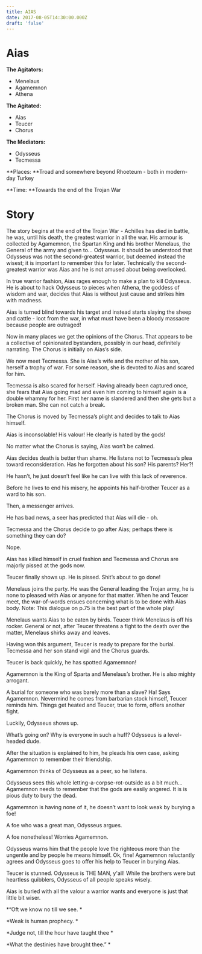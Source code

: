 ```yaml
---
title: AIAS
date: 2017-08-05T14:30:00.000Z
draft: 'false'
---
```


# Aias



**The Agitators:**

- Menelaus
- Agamemnon
- Athena

**The Agitated:**

-  Aias
- Teucer
- Chorus

**The Mediators:**

- Odysseus
- Tecmessa

**Places: **Troad and somewhere beyond Rhoeteum - both in modern-day Turkey

**Time: **Towards the end of the Trojan War

# Story

The story begins at the end of the Trojan War - Achilles has died in battle, he was, until his death, the greatest warrior in all the war.
His armour is collected by Agamemnon, the Spartan King and his brother Menelaus, the General of the army and given to... Odysseus. It should be understood that Odysseus was not the second-greatest warrior, but deemed instead the wisest; it is important to remember this for later. Technically the second-greatest warrior was Aias and he is not amused about being overlooked.

In true warrior fashion, Aias rages enough to make a plan to kill Odysseus. He is about to hack Odysseus to pieces when Athena, the goddess of wisdom and war, decides that Aias is without just cause and strikes him with madness.

Aias is turned blind towards his target and instead starts slaying the sheep and cattle - loot from the war, in what must have been a bloody massacre because people are outraged!

Now in many places we get the opinions of the Chorus. That appears to be a collective of opinionated bystanders, possibly in our head, definitely narrating. The Chorus is initially on Aias’s side.

We now meet Tecmessa. She is Aias’s wife and the mother of his son, herself a trophy of war. For some reason, she is devoted to Aias and scared for him.

Tecmessa is also scared for herself. Having already been captured once, she fears that Aias going mad and even him coming to himself again is a double whammy for her. First her name is slandered and then she gets but a broken man. She can not catch a break.

The Chorus is moved by Tecmessa’s plight and decides to talk to Aias himself.

Aias is inconsolable! His valour! He clearly is hated by the gods!

No matter what the Chorus is saying, Aias won’t be calmed.

Aias decides death is better than shame. He listens not to Tecmessa’s plea toward reconsideration. Has he forgotten about his son? His parents? Her?! 

He hasn’t, he just doesn’t feel like he can live with this lack of reverence.

Before he lives to end his misery, he appoints his half-brother Teucer as a ward to his son.

Then, a messenger arrives.

He has bad news, a seer has predicted that Aias will die - oh.

Tecmessa and the Chorus decide to go after Aias; perhaps there is something they can do?

Nope.

Aias has killed himself in cruel fashion and Tecmessa and Chorus are majorly pissed at the gods now.

Teucer finally shows up. He is pissed. Shit’s about to go done!

Menelaus joins the party. He was the General leading the Trojan army, he is none to pleased with Aias or anyone for that matter. When he and Teucer meet, the war-of-words ensues concerning what is to be done with Aias body. Note: This dialogue on p.75 is the best part of the whole play!

Menelaus wants Aias to be eaten by birds. Teucer think Menelaus is off his rocker. General or not, after Teucer threatens a fight to the death over the matter, Menelaus shirks away and leaves.

Having won this argument, Teucer is ready to prepare for the burial. Tecmessa and her son stand vigil and the Chorus guards.

Teucer is back quickly, he has spotted Agamemnon!

Agamemnon is the King of Sparta and Menelaus’s brother. He is also mighty arrogant.

A burial for someone who was barely more than a slave? Ha! Says Agamemnon. Nevermind he comes from barbarian stock himself, Teucer reminds him. Things get heated and Teucer, true to form, offers another fight.

Luckily, Odysseus shows up. 

What’s going on? Why is everyone in such a huff? Odysseus is a level-headed dude.

After the situation is explained to him, he pleads his own case, asking Agamemnon to remember their friendship.

Agamemnon thinks of Odysseus as a peer, so he listens.

Odysseus sees this whole letting-a-corpse-rot-outside as a bit much… Agamemnon needs to remember that the gods are easily angered. It is is pious duty to bury the dead.

Agamemnon is having none of it, he doesn’t want to look weak by burying a foe!

A foe who was a great man, Odysseus argues.

A foe nonetheless! Worries Agamemnon.

Odysseus warns him that the people love the righteous more than the ungentle and by people he means himself.
Ok, fine! Agamemnon reluctantly agrees and Odysseus goes to offer his help to Teucer in burying Aias.

Teucer is stunned. Odysseus is THE MAN, y'all! While the brothers were but heartless quibblers, Odysseus of all people speaks wisely.

Aias is buried with all the valour a warrior wants and everyone is just that little bit wiser.


*“Oft we know no till we see.
*

*Weak is human prophecy.
*

*Judge not, till the hour have taught thee
*

*What the destinies have brought thee.”
*





